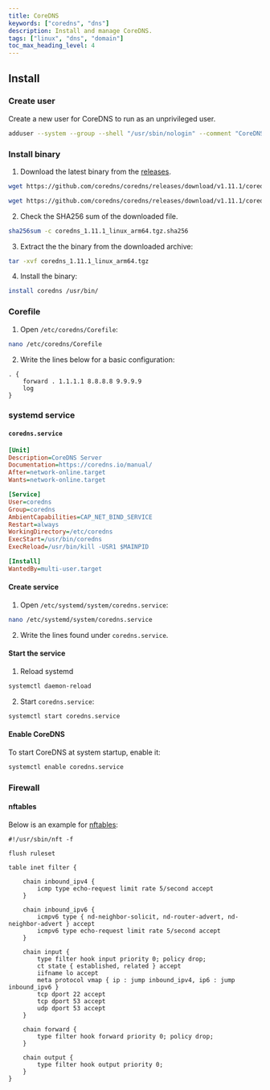 ```yaml
---
title: CoreDNS
keywords: ["coredns", "dns"]
description: Install and manage CoreDNS.
tags: ["linux", "dns", "domain"]
toc_max_heading_level: 4
---
```


## Install

### Create user

Create a new user for CoreDNS to run as an unprivileged user. 
```bash
adduser --system --group --shell "/usr/sbin/nologin" --comment "CoreDNS" --home "/etc/coredns" coredns
```

### Install binary

1. Download the latest binary from the [releases](https://github.com/coredns/coredns/releases).
```bash
wget https://github.com/coredns/coredns/releases/download/v1.11.1/coredns_1.11.1_linux_arm64.tgz
```

```bash
wget https://github.com/coredns/coredns/releases/download/v1.11.1/coredns_1.11.1_linux_arm64.tgz.sha256
```

2. Check the SHA256 sum of the downloaded file.
```bash
sha256sum -c coredns_1.11.1_linux_arm64.tgz.sha256
```

3. Extract the the binary from the downloaded archive:
```bash
tar -xvf coredns_1.11.1_linux_arm64.tgz 
```

4. Install the binary:
```bash
install coredns /usr/bin/
```

### Corefile

1. Open `/etc/coredns/Corefile`:
```bash
nano /etc/coredns/Corefile
```

2. Write the lines below for a basic configuration:
```
. {
    forward . 1.1.1.1 8.8.8.8 9.9.9.9
    log
}
```

### systemd service

#### `coredns.service`

```ini
[Unit]
Description=CoreDNS Server
Documentation=https://coredns.io/manual/
After=network-online.target
Wants=network-online.target

[Service]
User=coredns
Group=coredns
AmbientCapabilities=CAP_NET_BIND_SERVICE
Restart=always
WorkingDirectory=/etc/coredns
ExecStart=/usr/bin/coredns 
ExecReload=/usr/bin/kill -USR1 $MAINPID

[Install]
WantedBy=multi-user.target
```

#### Create service

1. Open `/etc/systemd/system/coredns.service`:
```bash
nano /etc/systemd/system/coredns.service
```

2. Write the lines found under `coredns.service`.

#### Start the service

1. Reload systemd
```bash
systemctl daemon-reload
```

2. Start `coredns.service`:
```bash
systemctl start coredns.service
```

#### Enable CoreDNS

To start CoreDNS at system startup, enable it:
```bash
systemctl enable coredns.service
```

### Firewall

#### nftables

Below is an example for [nftables](/guides/nftables):

```
#!/usr/sbin/nft -f

flush ruleset

table inet filter {

    chain inbound_ipv4 {
        icmp type echo-request limit rate 5/second accept
    }

    chain inbound_ipv6 {
        icmpv6 type { nd-neighbor-solicit, nd-router-advert, nd-neighbor-advert } accept
        icmpv6 type echo-request limit rate 5/second accept
    }

    chain input {
        type filter hook input priority 0; policy drop;
        ct state { established, related } accept
        iifname lo accept
        meta protocol vmap { ip : jump inbound_ipv4, ip6 : jump inbound_ipv6 }
        tcp dport 22 accept
        tcp dport 53 accept
        udp dport 53 accept
    }

    chain forward {
        type filter hook forward priority 0; policy drop;
    }

    chain output {
        type filter hook output priority 0;
    }
}
```